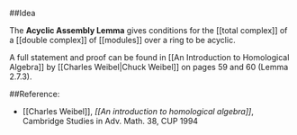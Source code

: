 ##Idea

The **Acyclic Assembly Lemma** gives conditions for the [[total complex]] of a [[double complex]] of [[modules]] over a ring to be acyclic.

A full statement and proof can be found in [[An Introduction to Homological Algebra]] by [[Charles Weibel|Chuck Weibel]] on pages 59 and 60 (Lemma 2.7.3).

##Reference:

* [[Charles Weibel]], _[[An introduction to homological algebra]]_,  Cambridge Studies in Adv. Math. 38, CUP 1994